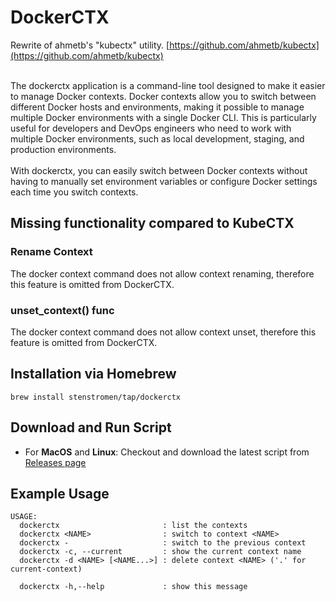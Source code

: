 # DockerCTX

Rewrite of ahmetb's "kubectx" utility. [https://github.com/ahmetb/kubectx](https://github.com/ahmetb/kubectx)

<br>
The dockerctx application is a command-line tool designed to make it easier to manage Docker contexts. Docker contexts allow you to switch between different Docker hosts and environments, making it possible to manage multiple Docker environments with a single Docker CLI. This is particularly useful for developers and DevOps engineers who need to work with multiple Docker environments, such as local development, staging, and production environments.
<br>
<br>
With dockerctx, you can easily switch between Docker contexts without having to manually set environment variables or configure Docker settings each time you switch contexts. 

<br>

## Missing functionality compared to KubeCTX
### Rename Context
The docker context command does not allow context renaming, therefore this feature is omitted from DockerCTX.
### unset_context() func
The docker context command does not allow context unset, therefore this feature is omitted from DockerCTX.

## Installation via Homebrew
```
brew install stenstromen/tap/dockerctx
```

## Download and Run Script
* For **MacOS** and **Linux**: Checkout and download the latest script from [Releases page](https://github.com/Stenstromen/dockerctx/releases/latest/)

## Example Usage
```
USAGE:
  dockerctx                       : list the contexts
  dockerctx <NAME>                : switch to context <NAME>
  dockerctx -                     : switch to the previous context
  dockerctx -c, --current         : show the current context name
  dockerctx -d <NAME> [<NAME...>] : delete context <NAME> ('.' for current-context)

  dockerctx -h,--help             : show this message
```